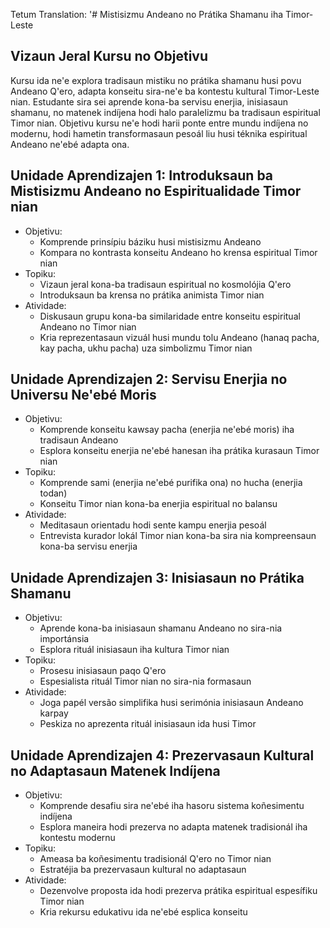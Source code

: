 Tetum Translation: '# Mistisizmu Andeano no Prátika Shamanu iha Timor-Leste

## Vizaun Jeral Kursu no Objetivu

Kursu ida ne'e explora tradisaun mistiku no prátika shamanu husi povu Andeano Q'ero, adapta konseitu sira-ne'e ba kontestu kultural Timor-Leste nian. Estudante sira sei aprende kona-ba servisu enerjia, inisiasaun shamanu, no matenek indíjena hodi halo paralelizmu ba tradisaun espiritual Timor nian. Objetivu kursu ne'e hodi harii ponte entre mundu indíjena no modernu, hodi hametin transformasaun pesoál liu husi téknika espiritual Andeano ne'ebé adapta ona.

## Unidade Aprendizajen 1: Introduksaun ba Mistisizmu Andeano no Espiritualidade Timor nian
- Objetivu:
  * Komprende prinsípiu báziku husi mistisizmu Andeano
  * Kompara no kontrasta konseitu Andeano ho krensa espiritual Timor nian
- Topiku:
  * Vizaun jeral kona-ba tradisaun espiritual no kosmolójia Q'ero
  * Introduksaun ba krensa no prátika animista Timor nian
- Atividade:
  * Diskusaun grupu kona-ba similaridade entre konseitu espiritual Andeano no Timor nian
  * Kria reprezentasaun vizuál husi mundu tolu Andeano (hanaq pacha, kay pacha, ukhu pacha) uza simbolizmu Timor nian

## Unidade Aprendizajen 2: Servisu Enerjia no Universu Ne'ebé Moris
- Objetivu:
  * Komprende konseitu kawsay pacha (enerjia ne'ebé moris) iha tradisaun Andeano
  * Esplora konseitu enerjia ne'ebé hanesan iha prátika kurasaun Timor nian
- Topiku:
  * Komprende sami (enerjia ne'ebé purifika ona) no hucha (enerjia todan)
  * Konseitu Timor nian kona-ba enerjia espiritual no balansu
- Atividade:
  * Meditasaun orientadu hodi sente kampu enerjia pesoál
  * Entrevista kurador lokál Timor nian kona-ba sira nia kompreensaun kona-ba servisu enerjia

## Unidade Aprendizajen 3: Inisiasaun no Prátika Shamanu
- Objetivu:
  * Aprende kona-ba inisiasaun shamanu Andeano no sira-nia importánsia
  * Esplora rituál inisiasaun iha kultura Timor nian
- Topiku:
  * Prosesu inisiasaun paqo Q'ero
  * Espesialista rituál Timor nian no sira-nia formasaun
- Atividade:
  * Joga papél versão simplifika husi serimónia inisiasaun Andeano karpay
  * Peskiza no aprezenta rituál inisiasaun ida husi Timor

## Unidade Aprendizajen 4: Prezervasaun Kultural no Adaptasaun Matenek Indíjena
- Objetivu:
  * Komprende desafiu sira ne'ebé iha hasoru sistema koñesimentu indíjena
  * Esplora maneira hodi prezerva no adapta matenek tradisionál iha kontestu modernu
- Topiku:
  * Ameasa ba koñesimentu tradisionál Q'ero no Timor nian
  * Estratéjia ba prezervasaun kultural no adaptasaun
- Atividade:
  * Dezenvolve proposta ida hodi prezerva prátika espiritual espesífiku Timor nian
  * Kria rekursu edukativu ida ne'ebé esplica konseitu